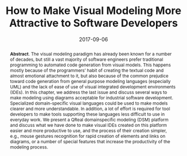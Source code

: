 ---
title: "How to Make Visual Modeling More Attractive to Software Developers"
authors: '<i>Andrey Terekhov, Timofey Bryksin, and Yurii Litvinov</i>'
collection: publications
permalink: /publication/2017-09-06-visual
date: 2017-09-06
venue: "<b>Present and Ulterior Software Engineering</b>"
paperurl: 'https://doi.org/10.1007/978-3-319-67425-4_9'
pdf: 'http://laser.inf.ethz.ch/2014/material/terekhov/terekhov_report.pdf'
counter_id: 'B1'
level: 'Springer'
abstract: "<p><b>Abstract</b>. The visual modeling paradigm has already been known for a number of decades, but still a vast majority of software engineers prefer traditional programming to automated code generation from visual models. This happens mostly because of the programmers’ habit of creating the textual code and almost emotional attachment to it, but also because of the common prejudice toward code generation from general purpose modeling languages (especially UML) and the lack of ease of use of visual integrated development environments (IDEs). In this chapter, we address the last issue and discuss several ways to make modeling using diagrams acceptable for industrial software development. Specialized domain-specific visual languages could be used to make models clearer and more understandable. In addition, a lot of effort is required for tool developers to make tools supporting these languages less difficult to use in everyday work. We present a QReal domainspecific modeling (DSM) platform and discuss what we have done to make visual IDEs created on this platform easier and more productive to use, and the process of their creation simpler, e.g., mouse gestures recognition for rapid creation of elements and links on diagrams, or a number of special features that increase the productivity of the modeling process.</p>"
---